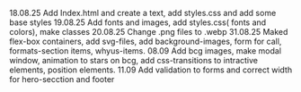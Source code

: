 18.08.25 Add Index.html and create a text, add styles.css and add some base
styles 19.08.25 Add fonts and images, add styles.css( fonts and colors), make
classes 20.08.25 Change .png files to .webp 31.08.25 Maked flex-box containers,
add svg-files, add background-images, form for call, formats-section items,
whyus-items. 08.09 Add bcg images, make modal window, animation to stars on bcg,
add css-transitions to intractive elements, position elements. 11.09 Add
validation to forms and correct width for hero-secction and footer
